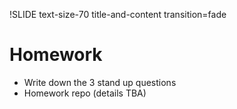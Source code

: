 !SLIDE text-size-70 title-and-content transition=fade

Homework
========


+ Write down the 3 stand up questions
+ Homework repo (details TBA)

